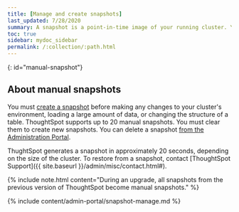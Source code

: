 ```yaml
---
title: [Manage and create snapshots]
last_updated: 7/28/2020
summary: A snapshot is a point-in-time image of your running cluster. You can use a snapshot to restore the cluster to a specific point in time. Create and manage snapshots from the Administration Portal.
toc: true
sidebar: mydoc_sidebar
permalink: /:collection/:path.html
---
```


{: id="manual-snapshot"}
## About manual snapshots

You must [create a snapshot](#admin-portal-create) before making any changes to your cluster's environment, loading a large amount of data, or changing the structure of a table. ThoughtSpot supports up to 20 manual snapshots. You must clear them to create new snapshots. You can delete a snapshot [from the Administration Portal](#admin-portal-delete).

ThughtSpot generates a snapshot in approximately 20 seconds, depending on the size of the cluster. To restore from a snapshot, contact [ThoughtSpot Support]({{ site.baseurl }}/admin/misc/contact.html#).

{% include note.html content="During an upgrade, all snapshots from the previous version of ThoughtSpot become manual snapshots." %}

{% include content/admin-portal/snapshot-manage.md %}
